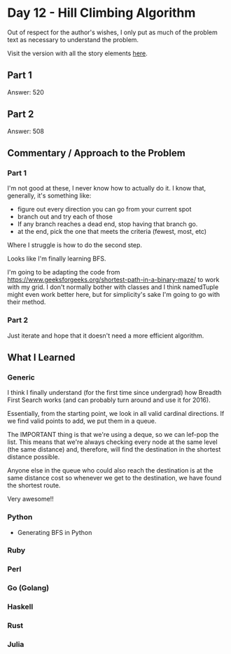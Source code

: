 # Day 12 - Hill Climbing Algorithm

Out of respect for the author's wishes, I only put as much of the problem text as necessary to understand the problem.

Visit the version with all the story elements [here](https://adventofcode.com/2022/day/12).

## Part 1

Answer: 520

## Part 2

Answer: 508

## Commentary / Approach to the Problem
### Part 1
I'm not good at these, I never know how to actually do it. I know that, generally, it's something like:

- figure out every direction you can go from your current spot
- branch out and try each of those
- If any branch reaches a dead end, stop having that branch go.
- at the end, pick the one that meets the criteria (fewest, most, etc)

Where I struggle is how to do the second step. 

Looks like I'm finally learning BFS. 

I'm going to be adapting the code from https://www.geeksforgeeks.org/shortest-path-in-a-binary-maze/ to work with my grid. I don't normally bother with classes and I think namedTuple might even work better here, but for simplicity's sake I'm going to go with their method.
### Part 2
Just iterate and hope that it doesn't need a more efficient algorithm. 
## What I Learned

### Generic
I think I finally understand (for the first time since undergrad) how Breadth First Search works (and can probably turn around and use it for 2016).

Essentially, from the starting point, we look in all valid cardinal directions. If we find valid points to add, we put them in a queue.

The IMPORTANT thing is that we're using a deque, so we can lef-pop the list. This means that we're always checking every node at the same level (the same distance) and, therefore, will find the destination in the shortest distance possible.

Anyone else in the queue who could also reach the destination is at the same distance cost so whenever we get to the destination, we have found the shortest route.

Very awesome!!
### Python
- Generating BFS in Python
### Ruby

### Perl

### Go (Golang)

### Haskell

### Rust

### Julia
    